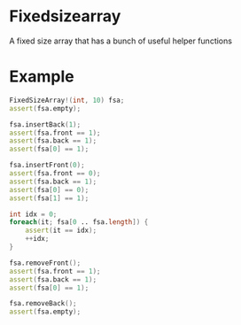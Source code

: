 # Fixedsizearray
A fixed size array that has a bunch of useful helper functions

# Example

```D
FixedSizeArray!(int, 10) fsa;
assert(fsa.empty);

fsa.insertBack(1);
assert(fsa.front == 1);
assert(fsa.back == 1);
assert(fsa[0] == 1);

fsa.insertFront(0);
assert(fsa.front == 0);
assert(fsa.back == 1);
assert(fsa[0] == 0);
assert(fsa[1] == 1);

int idx = 0;
foreach(it; fsa[0 .. fsa.length]) {
	assert(it == idx);
	++idx;
}

fsa.removeFront();
assert(fsa.front == 1);
assert(fsa.back == 1);
assert(fsa[0] == 1);

fsa.removeBack();
assert(fsa.empty);
```
